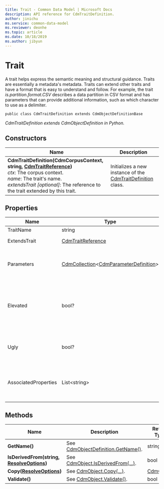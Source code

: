 ```yaml
---
title: Trait - Common Data Model | Microsoft Docs
description: API reference for CdmTraitDefinition.
author: jinichu
ms.service: common-data-model
ms.reviewer: deonhe 
ms.topic: article
ms.date: 10/18/2019
ms.author: jibyun
---
```


# Trait 

A trait helps express the semantic meaning and structural guidance. Traits are essentially a metadata's metadata. Traits can extend other traits and have a format that is easy to understand and follow. For example, the trait *is.partition.format.CSV* describes a data partition in CSV format and has parameters that can provide additional information, such as which character to use as a delimiter.

```
public class CdmTraitDefinition extends CdmObjectDefinitionBase
```
*CdmTraitDefinition extends CdmObjectDefinition in Python.*

## Constructors
|Name|Description|
|---|---|
|**CdmTraitDefinition(CdmCorpusContext, string, [CdmTraitReference](traitreference.md))**<br/>*ctx*: The corpus context.<br/>*name*: The trait's name.<br/>*extendsTrait [optional]*: The reference to the trait extended by this trait.|Initializes a new instance of the [CdmTraitDefinition](trait.md) class.|

## Properties
|Name|Type|Description|
|---|---|---|
|TraitName|string|The trait's name.|
|ExtendsTrait|[CdmTraitReference](traitreference.md)|The trait extended by this trait.|
|Parameters|[CdmCollection](collection.md)\<[CdmParameterDefinition](parameter.md)>|The trait's parameters, for holding values or settings with the trait.|
|Elevated|bool?|Denotes whether this trait is elevated. If an attribute has an elevated trait, then that trait should also be applied to the outer entity.|
|Ugly|bool?|Denotes whether the trait is user facing (false if it is user facing, true otherwise).|
|AssociatedProperties|List\<string>|The properties for the entity or attribute that this trait contributes to (using trait2propertyMap).|

## Methods
|Name|Description|Return Type|
|---|---|---|
|**GetName()**|See [CdmObjectDefinition.GetName()](cdmobjectdefinition.md#methods).|string|
|**IsDerivedFrom(string, [ResolveOptions](../utilities/resolveoptions.md))**|See [CdmObject.IsDerivedFrom(...)](cdmobject.md#methods).|bool|
|**Copy([ResolveOptions](../utilities/resolveoptions.md))**|See [CdmObject.Copy(...)](cdmobject.md#methods).|[CdmObject](cdmobject.md)|
|**Validate()**|See [CdmObject.Validate()](cdmobject.md#methods).|bool|


